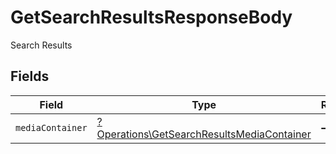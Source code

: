 # GetSearchResultsResponseBody

Search Results


## Fields

| Field                                                                                                   | Type                                                                                                    | Required                                                                                                | Description                                                                                             |
| ------------------------------------------------------------------------------------------------------- | ------------------------------------------------------------------------------------------------------- | ------------------------------------------------------------------------------------------------------- | ------------------------------------------------------------------------------------------------------- |
| `mediaContainer`                                                                                        | [?Operations\GetSearchResultsMediaContainer](../../Models/Operations/GetSearchResultsMediaContainer.md) | :heavy_minus_sign:                                                                                      | N/A                                                                                                     |